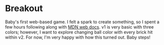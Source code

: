 # Breakout
Baby's first web-based game. I felt a spark to create something, so I spent a few hours following along with [MDN web docs]([url](https://developer.mozilla.org/en-US/docs/Games/Tutorials/2D_Breakout_game_pure_JavaScript)). v1 is very basic with three colors; however, I want to explore changing ball color with every brick hit within v2. For now, I'm very happy with how this turned out. Baby steps!
